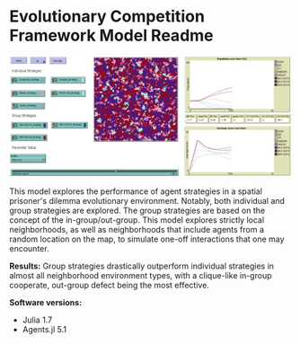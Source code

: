 # Evolutionary Competition Framework Model Readme

![](./UI.PNG "Screenshot")

This model explores the performance of agent strategies in a spatial prisoner's dilemma evolutionary environment. Notably, both individual and group strategies are explored. The group strategies are based on the concept of the in-group/out-group. This model explores strictly local neighborhoods, as well as neighborhoods that include agents from a random location on the map, to simulate one-off interactions that one may encounter.

**Results:** Group strategies drastically outperform individual strategies in almost all neighborhood environment types, with a clique-like in-group cooperate, out-group defect being the most effective.

**Software versions:**
- Julia 1.7
- Agents.jl 5.1

